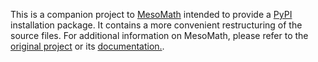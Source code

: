 This is a companion project to [MesoMath](https://github.com/jccsvq/mesomath) intended to provide a [PyPI](https://pypi.org/) installation package. It contains a more convenient restructuring of the source files. For additional information on MesoMath, please refer to the [original project](https://github.com/jccsvq/mesomath) or its [documentation.](https://mesomath.readthedocs.io/).
